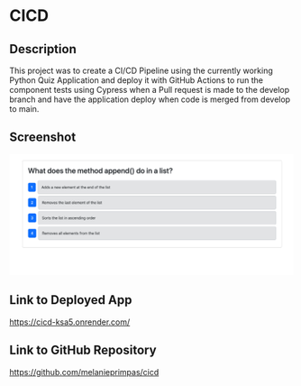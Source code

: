 # CICD

## Description
This project was to create a CI/CD Pipeline using the currently working Python Quiz Application and deploy it with GitHub Actions to run the component tests using Cypress when a Pull request is made to the develop branch and have the application deploy when code is merged from develop to main. 

## Screenshot
![Quiz](client/public/assets/Screenshot1.png)

## Link to Deployed App
https://cicd-ksa5.onrender.com/

## Link to GitHub Repository
https://github.com/melanieprimpas/cicd